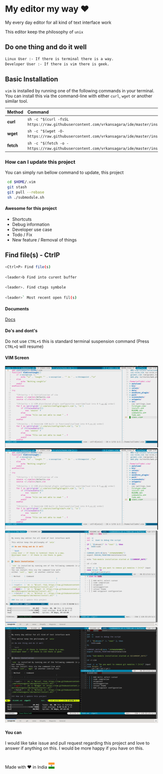 # My editor my way :heart:


My every day editor for all kind of text interface work

This editor keep the philosophy of `unix`

## Do one thing and do it well

```bash
Linux User :- If there is terminal there is a way.
Developer User :- If there is vim there is geek.
```

## Basic Installation

`vim` is installed by running one of the following commands in your terminal.
You can install this via the command-line with
either `curl`, `wget` or another similar tool.

| Method    | Command                                                                                     |
| :-------- | :------------------------------------------------------------------------------------------ |
| **curl**  | `sh -c "$(curl -fsSL https://raw.githubusercontent.com/vrkansagara/ide/master/install.sh)"` |
| **wget**  | `sh -c "$(wget -O- https://raw.githubusercontent.com/vrkansagara/ide/master/install.sh)"`   |
| **fetch** | `sh -c "$(fetch -o - https://raw.githubusercontent.com/vrkansagara/ide/master/install.sh)"` |

### How can I update this project

You can simply run bellow command to update, this project

```bash
 cd $HOME/.vim
 git stash
 git pull --rebase
 sh ./submodule.sh
```

#### Awesome for this project

- Shortcuts
- Debug information
- Developer use case
- Todo / Fix
- New feature / Removal of things

## Find file(s) - CtrlP

~~~bash
<Ctrl+P> Find file(s)

<leader>b Find into curent buffer

<leader>. Find ctags symbole

<leader>` Most recent open fil(s)

~~~

#### Documents

[Docs](src/Docs/README.md)

#### Do's and dont's

Do not use `CTRL+S` this is standard terminal suspension
command (Press `CTRL+Q` will resume)

#### VIM Screen

![Light](src/Images/light.png?raw=true "light")
![Light](src/Images/light.png?raw=true "light")
![LightVim](src/Images/light-vim.png?raw=true "Light VIM")
![DarkVim](src/Images/dark-vim.png?raw=true "Dark VIM")

#### You can

I would like take issue and pull request regarding this project and
love to answer if anything on this. I would be more happy if you have on this.

#
Made with :heart: in India
<img src="src/Images/India.svg" width="20" height="20">
